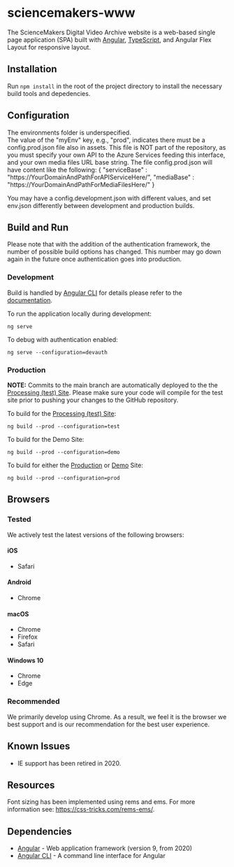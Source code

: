 # sciencemakers-www
The ScienceMakers Digital Video Archive website is a web-based single page application (SPA) built with [Angular](https://angular.io/), [TypeScript](https://www.typescriptlang.org/), and Angular Flex Layout for responsive layout.

## Installation
Run `npm install` in the root of the project directory to install the necessary build tools and depedencies.

## Configuration

The environments folder is underspecified.  
The value of the "myEnv" key, e.g., "prod", indicates there must be a config.prod.json file also in assets.
This file is NOT part of the repository, as you must specify your own API to the Azure Services feeding this interface, and your own media files URL base string.
The file config.prod.json will have content like the following:
{
  "serviceBase" : "https://YourDomainAndPathForAPIServiceHere/",
  "mediaBase" : "https://YourDomainAndPathForMediaFilesHere/"
}

You may have a config.development.json with different values, and set env.json differently between development and production builds.

## Build and Run

Please note that with the addition of the authentication framework, the number of possible build options has changed. This number may go down again in the future once authentication goes into production.

### Development

Build is handled by [Angular CLI](https://cli.angular.io/) for details please refer to the [documentation](https://github.com/angular/angular-cli/wiki).

To run the application locally during development:
```
ng serve
```

To debug with authentication enabled:
```
ng serve --configuration=devauth
```

### Production

**NOTE:** Commits to the main branch are automatically deployed to the the [Processing (test) Site](https://thmda-test-www.azurewebsites.net). Please make sure your code will compile for the test site prior to pushing your changes to the GitHub repository.

To build for the [Processing (test) Site](https://thmda-test-www.azurewebsites.net):
```
ng build --prod --configuration=test
```

To build for the Demo Site:
```
ng build --prod --configuration=demo
```

To build for either the [Production](https://thmda-prod-www.azurewebsites.net) or [Demo](https://demo.thehistorymakers.org) Site:
```
ng build --prod --configuration=prod
```
## Browsers

### Tested
We actively test the latest versions of the following browsers:

#### iOS
- Safari

#### Android
- Chrome

#### macOS
- Chrome
- Firefox
- Safari

#### Windows 10
- Chrome
- Edge

### Recommended
We primarily develop using Chrome. As a result, we feel it is the browser we best support and is our recommendation for the best user experience.

## Known Issues
* IE support has been retired in 2020.

## Resources 
Font sizing has been implemented using rems and ems. For more information see: https://css-tricks.com/rems-ems/.

## Dependencies
* [Angular](https://angular.io/) - Web application framework (version 9, from 2020)
* [Angular CLI](https://cli.angular.io/) - A command line interface for Angular


